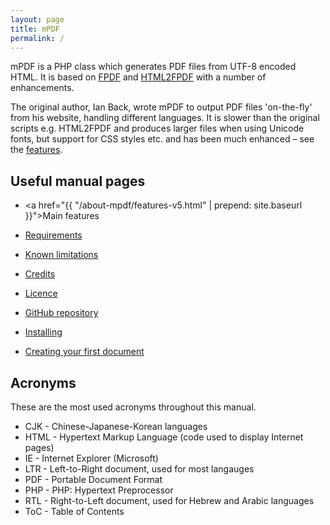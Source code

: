 ```yaml
---
layout: page
title: mPDF
permalink: /
---
```


<p>mPDF is a PHP class which generates PDF files from UTF-8 encoded HTML. It is based on <a href="http://www.fpdf.org/">FPDF</a>
	and <a href="http://html2fpdf.sourceforge.net/">HTML2FPDF</a> with a number of enhancements.</p>

<p>The original author, Ian Back, wrote mPDF to output PDF files 'on-the-fly' from his website, handling different
	languages. It is slower than the original scripts e.g. HTML2FPDF and produces larger files when using Unicode
	fonts, but support for CSS styles etc. and has been much enhanced – see the <a href="/user-s-guide/about-mpdf/features-v5.html">features</a>.</p>

<h2>Useful manual pages</h2>

- <a href="{{ "/about-mpdf/features-v5.html" | prepend: site.baseurl }}">Main features</a>
- <a href="about-mpdf/requirements-v5.html">Requirements</a>
- <a href="about-mpdf/limitations.html">Known limitations</a>
- <a href="about-mpdf/credits.html">Credits</a>
- <a href="about-mpdf/licence.html">Licence</a>

- <a href="https://github.com/mpdf/mpdf">GitHub repository</a>
- <a href="installation-setup/installation-v6-x.html">Installing</a>

- <a href="getting-started/creating-your-first-file.html">Creating your first document</a>

<h2>Acronyms</h2>

<p>These are the most used acronyms throughout this manual.</p>

- <acronym>CJK</acronym> - Chinese-Japanese-Korean languages
- <acronym>HTML</acronym> - Hypertext Markup Language (code used to display Internet pages)
- <acronym>IE</acronym> - Internet Explorer (Microsoft)
- <acronym>LTR</acronym> - Left-to-Right document, used for most langauges
- <acronym>PDF</acronym> - Portable Document Format
- <acronym>PHP </acronym> - PHP: Hypertext Preprocessor
- <acronym>RTL</acronym> - Right-to-Left document, used for Hebrew and Arabic languages
- <acronym>ToC</acronym> - Table of Contents
